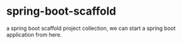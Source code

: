 # spring-boot-scaffold
a spring boot  scaffold project collection, we can start a spring boot application from here. 
